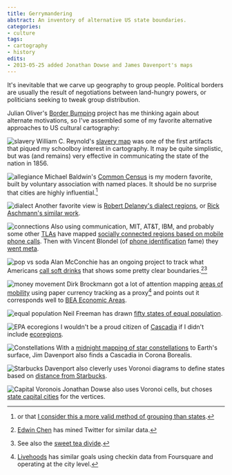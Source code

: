 ```yaml
---
title: Gerrymandering
abstract: An inventory of alternative US state boundaries.
categories:
- culture
tags:
- cartography
- history
edits:
- 2013-05-25 added Jonathan Dowse and James Davenport's maps
---
```


It's inevitable that we carve up geography to group people. Political borders are usually the result of negotiations between land-hungry powers, or politicians seeking to tweak group distribution.

Julian Oliver's [Border Bumping](http://borderbumping.net/) project has me thinking again about alternate motivations, so I've assembled some of my favorite alternative approaches to US cultural cartography:

![slavery](slavery.jpg)
William C. Reynold's [slavery map](http://myloc.gov/Exhibitions/lincoln/rise/TheNewLincoln/KansasNebraskaAct/ExhibitObjects/ReynoldsUSPoliticalMap.aspx) was one of the first artifacts that piqued my schoolboy interest in cartography. It may be quite simplistic, but was (and remains) very effective in communicating the state of the nation in 1856.

![allegiance](common.gif)
Michael Baldwin's [Common Census](http://commoncensus.org/maps.php) is my modern favorite, built by voluntary association with named places. It should be no surprise that cities are highly influential.[^city] 

[^city]: or that [I consider this a more valid method of grouping than states](/2011/10/20/city-rights.html).

![dialect](dialects.gif)
Another favorite view is [Robert Delaney's dialect regions](hhttp://www.uta.fi/FAST/US1/REF/dial-map.html), or [Rick Aschmann's similar work](http://aschmann.net/AmEng/).

![connections](connections.png)
Also using communication, MIT, AT&T, IBM, and probably some other [TLAs](http://www.catb.org/jargon/html/T/TLA.html) have mapped [socially connected regions based on mobile phone calls](http://senseable.mit.edu/csa/visuals2.html). Then with Vincent Blondel (of [phone identification](http://mit.edu/newsoffice/2013/de-anonymize-cellphone-data-0327.html) fame) they [went meta](http://www.theatlanticcities.com/arts-and-lifestyle/2012/04/invisible-borders-define-american-culture/1839/).

![pop vs soda](popvssoda.png)
Alan McConchie has an ongoing project to track what Americans [call soft drinks](http://www.popvssoda.com/) that shows some pretty clear boundaries.[^soda][^tea]

[^soda]: [Edwin Chen](http://blog.echen.me/2012/07/06/soda-vs-pop-with-twitter/) has mined Twitter for similar data.

[^tea]: See also the [sweet tea divide](http://bigthink.com/strange-maps/317-tea-as-a-northsouth-litmus-test).

![money movement](wheresgeorge.jpg)
Dirk Brockmann got a lot of attention mapping [areas of mobility](http://rocs.northwestern.edu/projects/community_structure.html) using paper currency tracking as a proxy[^mobility] and points out it corresponds well to [BEA Economic Areas](http://www.bea.gov/regional/bearfacts/countybf.cfm?sublist=next&areatype=econ).

[^mobility]: [Livehoods](http://livehoods.org/research) has similar goals using checkin data from Foursquare and operating at the city level.

![equal population](population.jpg)
Neil Freeman has drawn [fifty states of equal population](http://fakeisthenewreal.org/reform/).

![EPA ecoregions](ecoregions.png)
I wouldn't be a proud citizen of [Cascadia](http://www.cascadianow.org/about-cascadia/) if I didn't include [ecoregions](http://www.epa.gov/wed/pages/ecoregions/na_eco.htm#Level%20I).

![Constellations](constellations.png)
With a [midnight mapping of star constellations](http://www.ifweassume.com/2013/01/mapping-constellations.html) to Earth's surface, Jim Davenport also finds a Cascadia in Corona Borealis.

![Starbucks](starbucks.png)
Davenport also cleverly uses Voronoi diagrams to define states based on [distance from Starbucks](http://www.ifweassume.com/2012/10/the-united-states-of-starbucks.html
).

![Capital Voronois](capitals.png)
Jonathan Dowse also uses Voronoi cells, but choses [state capital cities](http://jbdowse.com/poib/all/voronoi-states) for the vertices.
